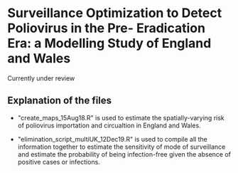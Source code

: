 # Surveillance Optimization to Detect Poliovirus in the Pre- Eradication Era: a Modelling Study of England and Wales

Currently under review

## Explanation of the files

* "create_maps_15Aug18.R" is used to estimate the spatially-varying risk of poliovirus importation and circualtion in England and Wales.

* "elimination_script_multiUK_12Dec19.R" is used to compile all the information together to estimate the sensitivity of mode of surveillance and estimate the probability of being infection-free given the absence of positive cases or infections.
